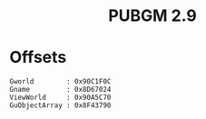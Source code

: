 <h1 align="center">PUBGM 2.9</h1>

# Offsets

```
Gworld        : 0x90C1F0C
Gname         : 0x8D67024
ViewWorld     : 0x90A5C70
GuObjectArray : 0x8F43790

```
